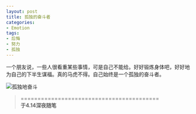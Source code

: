 ```yaml
---
layout: post
title: 孤独的奋斗者
categories:
- Emotion
tags:
- 后悔
- 努力
- 孤独
---
```


一个朋友说，一些人很看重某些事情，可是自己不能给。好好锻炼身体吧，好好地为自己的下半生谋福。真的马虎不得。自己始终是一个孤独的奋斗者。

![孤独地奋斗](http://i.imgur.com/VncAm.jpg)

> =========================================          
> __于4.14深夜随笔__     